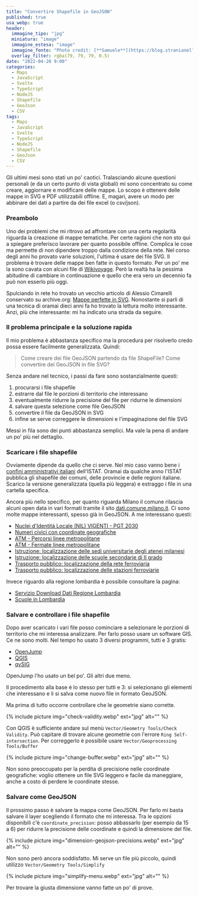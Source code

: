 ```yaml
---
title: "Convertire Shapefile in GeoJSON"
published: true
usa_webp: true
header:
  immagine_tipo: "jpg"
  miniatura: "image"
  immagine_estesa: "image"
  immagine_fonte: "Photo credit: [**Samuele**](https://blog.stranianelli.com/)"
  overlay_filter: rgba(79, 79, 79, 0.5)
date: "2022-04-20 9:00"
categories:
  - Maps
  - JavaScript
  - Svelte
  - TypeScript
  - NodeJS
  - Shapefile
  - GeoJson
  - CSV
tags:
  - Maps
  - JavaScript
  - Svelte
  - TypeScript
  - NodeJS
  - Shapefile
  - GeoJson
  - CSV
---
```


Gli ultimi mesi sono stati un po' caotici. Tralasciando alcune questioni personali (e da un certo punto di vista globali) mi sono concentrato su come creare, aggiornare e modificare delle mappe. Lo scopo è ottenere delle mappe in SVG e PDF utilizzabili offline. E, magari, avere un modo per abbinare dei dati a partire da dei file excel (o csv/json).

### Preambolo

Uno dei problemi che mi ritrovo ad affrontare con una certa regolarità riguarda la creazione di mappe tematiche. Per certe ragioni che non sto qui a spiegare preferisco lavorare per quanto possibile offline. Complica le cose ma permette di non dipendere troppo dalla condizione della rete. Nel corso degli anni ho provato varie soluzioni, l'ultima è usare dei file SVG. Il problema è trovare delle mappe ben fatte in questo formato. Per un po' me la sono cavata con alcuni file di [Wikivoyage](https://it.wikivoyage.org/wiki/File:Provinces_and_municipalities_in_Lombardy.svg). Però la realtà ha la pessima abitudine di cambiare in continuazione e quello che era vero un decennio fa può non esserlo più oggi.

Spulciando in rete ho trovato un vecchio articolo di Alessio Cimarelli conservato su archive.org: [Mappe perfette in SVG](https://web.archive.org/web/20180317050240/http://old.dataninja.it/mappe-perfette-in-svg/). Nonostante si parli di una tecnica di oramai dieci anni fa ho trovato la lettura molto interessante. Anzi, più che interessante: mi ha indicato una strada da seguire.

### Il problema principale e la soluzione rapida

Il mio problema è abbastanza specifico ma la procedura per risolverlo credo possa essere facilmente generalizzata. Quindi:

> Come creare dei file GeoJSON partendo da file ShapeFile?
> Come convertire dei GeoJSON in file SVG?

Senza andare nel tecnico, i passi da fare sono sostanzialmente questi:

1. procurarsi i file shapefile
2. estrarre dal file le porzioni di territorio che interessano
3. eventualmente ridurre la precisione del file per ridurne le dimensioni
4. salvare questa selezione come file GeoJSON
5. convertire il file da GeoJSON in SVG
6. infine se serve correggere le dimensioni e l'impaginazione del file SVG

Messi in fila sono dei punti abbastanza semplici. Ma vale la pena di andare un po' più nel dettaglio.

### Scaricare i file shapefile

Ovviamente dipende da quello che ci serve. Nel mio caso vanno bene i [confini amministrativi italiani](https://www.istat.it/it/archivio/222527) dell'ISTAT. Oramai da qualche anno l'ISTAT pubblica gli shapefile dei comuni, delle provincie e delle regioni italiane. Scarico la versione generalizzata (quella più leggera) e estraggo i file in una cartella specifica.

Ancora più nello specifico, per quanto riguarda Milano il comune rilascia alcuni open data in vari formati tramite il sito [dati.comune.milano.it](https://dati.comune.milano.it/dataset). Ci sono molte mappe interessanti, spesso già in GeoJSON. A me interessano questi:

- [Nuclei d'Identità Locale (NIL) VIGENTI - PGT 2030](https://dati.comune.milano.it/dataset/ds964-nil-vigenti-pgt-2030)
- [Numeri civici con coordinate geografiche](https://dati.comune.milano.it/dataset/ds634-numeri-civici-coordinate)
- [ATM - Percorsi linee metropolitane](https://dati.comune.milano.it/dataset/ds539_atm-percorsi-linee-metropolitane)
- [ATM - Fermate linee metropolitane](https://dati.comune.milano.it/dataset/ds535_atm-fermate-linee-metropolitane)
- [Istruzione: localizzazione delle sedi universitarie degli atenei milanesi](https://dati.comune.milano.it/dataset/ds94-infogeo-atenei-sedi-localizzazione)
- [Istruzione: localizzazione delle scuole secondarie di II grado](https://dati.comune.milano.it/dataset/ds78_infogeo_scuole_secondarie_ii_grado_localizzazione_)
- [Trasporto pubblico: localizzazione della rete ferroviaria](https://dati.comune.milano.it/dataset/ds81_infogeo_rete_ferroviaria_localizzazione_)
- [Trasporto pubblico: localizzazione delle stazioni ferroviarie](https://dati.comune.milano.it/dataset/ds80_infogeo_stazioni_ferroviarie_localizzazione_)

Invece riguardo alla regione lombardia è possibile consultare la pagina:

- [Servizio Download Dati Regione Lombardia](https://www.geoportale.regione.lombardia.it/download-ricerca)
- [Scuole in Lombardia](https://www.geoportale.regione.lombardia.it/download-pacchetti?p_p_id=dwnpackageportlet_WAR_gptdownloadportlet&p_p_lifecycle=0&p_p_state=normal&p_p_mode=view&_dwnpackageportlet_WAR_gptdownloadportlet_metadataid=%7BDDF3E399-2BF1-4A3A-B62A-5255B1D83BC0%7D)

### Salvare e controllare i file shapefile

Dopo aver scaricato i vari file posso cominciare a selezionare le porzioni di territorio che mi interessa analizzare. Per farlo posso usare un software GIS. Ce ne sono molti. Nel tempo ho usato 3 diversi programmi, tutti e 3 gratis:

- [OpenJump](http://www.openjump.org/)
- [QGIS](https://qgis.org/it/site/)
- [qvSIG](http://www.gvsig.com/it/prodotti/gvsig-desktop)

OpenJump l'ho usato un bel po'. Gli altri due meno.

Il procedimento alla base è lo stesso per tutti e 3: si selezionano gli elementi che interessano e li si salva come nuovo file in formato GeoJSON.

Ma prima di tutto occorre controllare che le geometrie siano corrette.

{% include picture img="check-validity.webp" ext="jpg" alt="" %}

Con QGIS è sufficiente andare sul menù `Vector/Geometry Tools/Check Validity`. Può capitare di trovare alcune geometrie con l'errore `Ring Self-intersection`. Per correggerlo è possibile usare `Vector/Geoprocessing Tools/Buffer`

{% include picture img="change-buffer.webp" ext="jpg" alt="" %}

Non sono preoccupato per la perdita di precisione nelle coordinate geografiche: voglio ottenere un file SVG leggero e facile da maneggiare, anche a costo di perdere le coordinate stesse.

### Salvare come GeoJSON

Il prossimo passo è salvare la mappa come GeoJSON. Per farlo mi basta salvare il layer scegliendo il formato che mi interessa. Tra le opzioni disponibili c'è `coordinate_precision`: posso abbassarlo (per esempio da 15 a 6) per ridurre la precisione delle coordinate e quindi la dimensione del file.

{% include picture img="dimension-geojson-precisions.webp" ext="jpg" alt="" %}

Non sono però ancora soddisfatto. Mi serve un file più piccolo, quindi utilizzo `Vector/Geometry Tools/Simplify`

{% include picture img="simplify-menu.webp" ext="jpg" alt="" %}

Per trovare la giusta dimensione vanno fatte un po' di prove.
